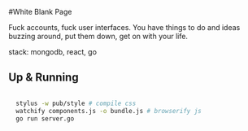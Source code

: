 #White Blank Page

Fuck accounts, fuck user interfaces. You have things to do and ideas buzzing around, put them down, get on with your life.

stack: mongodb, react, go

## Up & Running
```bash

  stylus -w pub/style # compile css
  watchify components.js -o bundle.js # browserify js
  go run server.go

```
